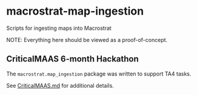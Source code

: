 # macrostrat-map-ingestion

Scripts for ingesting maps into Macrostrat

NOTE: Everything here should be viewed as a proof-of-concept.


## CriticalMAAS 6-month Hackathon

The `macrostrat.map_ingestion` package was written to support TA4 tasks.

See [CriticalMAAS.md](CriticalMAAS.md) for additional details.
